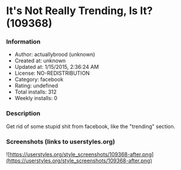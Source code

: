 # It's Not Really Trending, Is It? (109368)

### Information
- Author: actuallybrood (unknown)
- Created at: unknown
- Updated at: 1/15/2015, 2:36:24 AM
- License: NO-REDISTRIBUTION
- Category: facebook
- Rating: undefined
- Total installs: 312
- Weekly installs: 0


### Description
Get rid of some stupid shit from facebook, like the "trending" section.


### Screenshots (links to userstyles.org)
![https://userstyles.org/style_screenshots/109368-after.png](https://userstyles.org/style_screenshots/109368-after.png)



